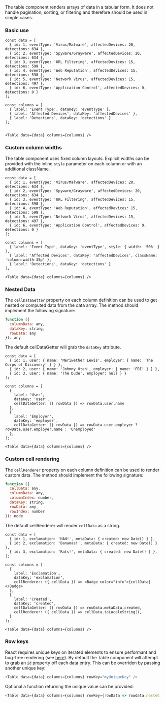 The table component renders arrays of data in a tabular form. It does not handle
pagination, sorting, or filtering and therefore should be used in simple cases.

### Basic use

```
const data = [
  { id: 1, eventType: 'Virus/Malware', affectedDevices: 20, detections: 634 },
  { id: 2, eventType: 'Spyware/Grayware', affectedDevices: 20, detections: 634 },
  { id: 3, eventType: 'URL Filtering', affectedDevices: 15, detections: 598 },
  { id: 4, eventType: 'Web Reputation', affectedDevices: 15, detections: 598 },
  { id: 5, eventType: 'Network Virus', affectedDevices: 15, detections: 497 },
  { id: 6, eventType: 'Application Control', affectedDevices: 0, detections: 0 }
];

const columns = [
  { label: 'Event Type', dataKey: 'eventType' },
  { label: 'Affected Devices', dataKey: 'affectedDevices' },
  { label: 'Detections', dataKey: 'detections' }
];


<Table data={data} columns={columns} />

```

### Custom column widths

The table component uses fixed column layouts. Explicit widths can be provided
with the inline `style` parameter on each column or with an additional className.

```
const data = [
  { id: 1, eventType: 'Virus/Malware', affectedDevices: 20, detections: 634 },
  { id: 2, eventType: 'Spyware/Grayware', affectedDevices: 20, detections: 634 },
  { id: 3, eventType: 'URL Filtering', affectedDevices: 15, detections: 598 },
  { id: 4, eventType: 'Web Reputation', affectedDevices: 15, detections: 598 },
  { id: 5, eventType: 'Network Virus', affectedDevices: 15, detections: 497 },
  { id: 6, eventType: 'Application Control', affectedDevices: 0, detections: 0 }
];

const columns = [
  { label: 'Event Type', dataKey: 'eventType', style: { width: '50%' } },
  { label: 'Affected Devices', dataKey: 'affectedDevices', className: 'column-width-35p' },
  { label: 'Detections', dataKey: 'detections' }
];

<Table data={data} columns={columns} />

```
### Nested Data

The `cellDataGetter` property on each column definition can be used to get nested or computed data from the data array. The method should implement the following signature:

```js static
function ({
  columnData: any,
  dataKey: string,
  rowData: any
}): any
```

The default cellDataGetter will grab the `dataKey` attribute.

```
const data = [
  { id: 1, user: { name: 'Meriwether Lewis', employer: { name: 'The Corps of Discovery' } } },
  { id: 2, user: { name: 'Johnny Utah', employer: { name: 'FBI' } } },
  { id: 3, user: { name: 'The Dude', employer: null } }
];

const columns = [
  {
    label: 'User',
    dataKey: 'user',
    cellDataGetter: ({ rowData }) => rowData.user.name
  },
  {
    label: 'Employer',
    dataKey: 'employer',
    cellDataGetter: ({ rowData }) => rowData.user.employer ? rowData.user.employer.name : 'Unemployed'
  },
];

<Table data={data} columns={columns} />

```

### Custom cell rendering

The `cellRenderer` property on each column definition can be used to render custom data. The method should implement the following signature:

```js static
function ({
  cellData: any,
  columnData: any,
  columnIndex: number,
  dataKey: string,
  rowData: any,
  rowIndex: number
}): node
```

The default cellRenderer will render `cellData` as a string.

```
const data = [
  { id: 1, exclamation: 'HAH!', metaData: { created: new Date() } },
  { id: 2, exclamation: 'Bananas!', metaData: { created: new Date() } },
  { id: 3, exclamation: 'Rats!', metaData: { created: new Date() } },
];

const columns = [
  {
    label: 'Exclamation',
    dataKey: 'exclamation',
    cellRenderer: ({ cellData }) => <Badge color="info">{cellData}</Badge>
  },
  {
    label: 'Created',
    dataKey: 'created',
    cellDataGetter: ({ rowData }) => rowData.metaData.created,
    cellRenderer: ({ cellData }) => cellData.toLocaleString(),
  }
];

<Table data={data} columns={columns} />

```

### Row keys

React requires unique keys on iterated elements to ensure performant and bug-free rendering (see [here](https://reactjs.org/docs/lists-and-keys.html#keys)). By default the Table component will attempt to grab an `id` property off each data entry. This can be overriden by passing another unique key:

```js static
<Table data={data} columns={columns} rowKey="myUniqueKey" />
```

Optional a function returning the unique value can be provided:

```js static
<Table data={data} columns={columns} rowKey={rowData => rowdata.nested.uniqueKey} />
```
